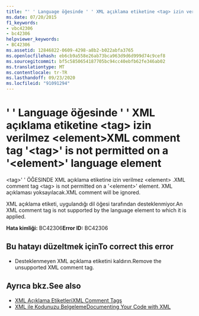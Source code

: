 ```yaml
---
title: "' ' Language öğesinde ' ' XML açıklama etiketine <tag> izin verilmez <element>"
ms.date: 07/20/2015
f1_keywords:
- vbc42306
- bc42306
helpviewer_keywords:
- BC42306
ms.assetid: 12846822-0609-4298-a8b2-b022abfa3765
ms.openlocfilehash: eb6cb9a558e26ab73bca963d9d6d999d74c9cef8
ms.sourcegitcommit: bf5c5850654187705bc94cc40ebfb62fe346ab02
ms.translationtype: MT
ms.contentlocale: tr-TR
ms.lasthandoff: 09/23/2020
ms.locfileid: "91091294"
---
```

# <a name="xml-comment-tag-tag-is-not-permitted-on-a-element-language-element"></a><span data-ttu-id="f43e4-102">' ' Language öğesinde ' ' XML açıklama etiketine \<tag> izin verilmez \<element></span><span class="sxs-lookup"><span data-stu-id="f43e4-102">XML comment tag '\<tag>' is not permitted on a '\<element>' language element</span></span>

<span data-ttu-id="f43e4-103">\<tag>' ' ÖĞESINDE XML açıklama etiketine izin verilmez \<element> .</span><span class="sxs-lookup"><span data-stu-id="f43e4-103">XML comment tag \<tag> is not permitted on a '\<element>' element.</span></span> <span data-ttu-id="f43e4-104">XML açıklaması yoksayılacak.</span><span class="sxs-lookup"><span data-stu-id="f43e4-104">XML comment will be ignored.</span></span>  
  
 <span data-ttu-id="f43e4-105">XML açıklama etiketi, uygulandığı dil öğesi tarafından desteklenmiyor.</span><span class="sxs-lookup"><span data-stu-id="f43e4-105">An XML comment tag is not supported by the language element to which it is applied.</span></span>  
  
 <span data-ttu-id="f43e4-106">**Hata kimliği:** BC42306</span><span class="sxs-lookup"><span data-stu-id="f43e4-106">**Error ID:** BC42306</span></span>  
  
## <a name="to-correct-this-error"></a><span data-ttu-id="f43e4-107">Bu hatayı düzeltmek için</span><span class="sxs-lookup"><span data-stu-id="f43e4-107">To correct this error</span></span>  
  
- <span data-ttu-id="f43e4-108">Desteklenmeyen XML açıklama etiketini kaldırın.</span><span class="sxs-lookup"><span data-stu-id="f43e4-108">Remove the unsupported XML comment tag.</span></span>  
  
## <a name="see-also"></a><span data-ttu-id="f43e4-109">Ayrıca bkz.</span><span class="sxs-lookup"><span data-stu-id="f43e4-109">See also</span></span>

- [<span data-ttu-id="f43e4-110">XML Açıklama Etiketleri</span><span class="sxs-lookup"><span data-stu-id="f43e4-110">XML Comment Tags</span></span>](../language-reference/xmldoc/index.md)
- [<span data-ttu-id="f43e4-111">XML ile Kodunuzu Belgeleme</span><span class="sxs-lookup"><span data-stu-id="f43e4-111">Documenting Your Code with XML</span></span>](../programming-guide/program-structure/documenting-your-code-with-xml.md)
